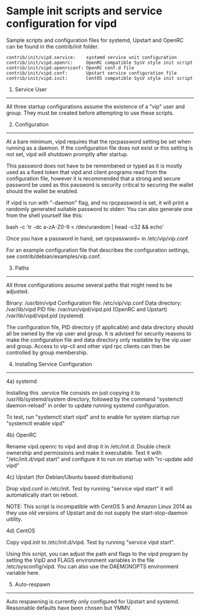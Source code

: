 Sample init scripts and service configuration for vipd
==========================================================

Sample scripts and configuration files for systemd, Upstart and OpenRC
can be found in the contrib/init folder.

    contrib/init/vipd.service:    systemd service unit configuration
    contrib/init/vipd.openrc:     OpenRC compatible SysV style init script
    contrib/init/vipd.openrcconf: OpenRC conf.d file
    contrib/init/vipd.conf:       Upstart service configuration file
    contrib/init/vipd.init:       CentOS compatible SysV style init script

1. Service User
---------------------------------

All three startup configurations assume the existence of a "vip" user
and group.  They must be created before attempting to use these scripts.

2. Configuration
---------------------------------

At a bare minimum, vipd requires that the rpcpassword setting be set
when running as a daemon.  If the configuration file does not exist or this
setting is not set, vipd will shutdown promptly after startup.

This password does not have to be remembered or typed as it is mostly used
as a fixed token that vipd and client programs read from the configuration
file, however it is recommended that a strong and secure password be used
as this password is security critical to securing the wallet should the
wallet be enabled.

If vipd is run with "-daemon" flag, and no rpcpassword is set, it will
print a randomly generated suitable password to stderr.  You can also
generate one from the shell yourself like this:

bash -c 'tr -dc a-zA-Z0-9 < /dev/urandom | head -c32 && echo'

Once you have a password in hand, set rpcpassword= in /etc/vip/vip.conf

For an example configuration file that describes the configuration settings,
see contrib/debian/examples/vip.conf.

3. Paths
---------------------------------

All three configurations assume several paths that might need to be adjusted.

Binary:              /usr/bin/vipd
Configuration file:  /etc/vip/vip.conf
Data directory:      /var/lib/vipd
PID file:            /var/run/vipd/vipd.pid (OpenRC and Upstart)
                     /var/lib/vipd/vipd.pid (systemd)

The configuration file, PID directory (if applicable) and data directory
should all be owned by the vip user and group.  It is advised for security
reasons to make the configuration file and data directory only readable by the
vip user and group.  Access to vip-cli and other vipd rpc clients
can then be controlled by group membership.

4. Installing Service Configuration
-----------------------------------

4a) systemd

Installing this .service file consists on just copying it to
/usr/lib/systemd/system directory, followed by the command
"systemctl daemon-reload" in order to update running systemd configuration.

To test, run "systemctl start vipd" and to enable for system startup run
"systemctl enable vipd"

4b) OpenRC

Rename vipd.openrc to vipd and drop it in /etc/init.d.  Double
check ownership and permissions and make it executable.  Test it with
"/etc/init.d/vipd start" and configure it to run on startup with
"rc-update add vipd"

4c) Upstart (for Debian/Ubuntu based distributions)

Drop vipd.conf in /etc/init.  Test by running "service vipd start"
it will automatically start on reboot.

NOTE: This script is incompatible with CentOS 5 and Amazon Linux 2014 as they
use old versions of Upstart and do not supply the start-stop-daemon uitility.

4d) CentOS

Copy vipd.init to /etc/init.d/vipd. Test by running "service vipd start".

Using this script, you can adjust the path and flags to the vipd program by
setting the VipD and FLAGS environment variables in the file
/etc/sysconfig/vipd. You can also use the DAEMONOPTS environment variable here.

5. Auto-respawn
-----------------------------------

Auto respawning is currently only configured for Upstart and systemd.
Reasonable defaults have been chosen but YMMV.
